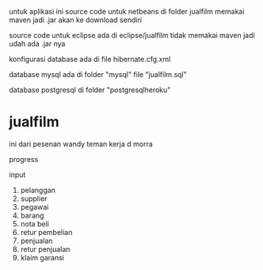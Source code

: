 untuk aplikasi ini
source code untuk netbeans di folder jualfilm 
memakai maven jadi .jar akan ke download sendiri 

source code untuk eclipse  ada di eclipse/jualfilm
tidak memakai maven jadi udah ada .jar nya

konfigurasi database ada di file
hibernate.cfg.xml

database mysql ada di folder "mysql" file "jualfilm.sql"

database postgresql di folder "postgresqlheroku"


# jualfilm
ini dari pesenan wandy teman kerja d morra 

progress

input
1. pelanggan
2. supplier
3. pegawai
4. barang
3. nota beli
4. retur pembelian
5. penjualan
6. retur penjualan
7. klaim garansi

